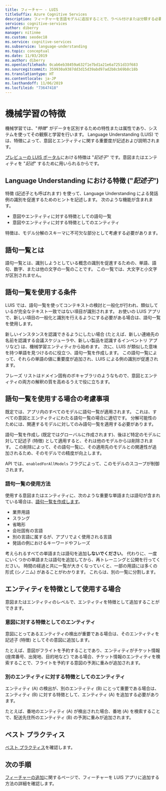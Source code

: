 ```yaml
---
title: フィーチャー - LUIS
titleSuffix: Azure Cognitive Services
description: フィーチャーを言語モデルに追加することで、ラベル付けまたは分類する必要がある入力を認識する方法についてのヒントが提供されます。
services: cognitive-services
author: diberry
manager: nitinme
ms.custom: seodec18
ms.service: cognitive-services
ms.subservice: language-understanding
ms.topic: conceptual
ms.date: 11/03/2019
ms.author: diberry
ms.openlocfilehash: 0cab6eb38459a632f1e7bd1a21e6a7251d33f683
ms.sourcegitcommit: 359930a9387dd3d15d39abd97ad2b8cb69b8c18b
ms.translationtype: HT
ms.contentlocale: ja-JP
ms.lasthandoff: 11/06/2019
ms.locfileid: "73647418"
---
```

# <a name="machine-learned-features"></a>機械学習の特徴 

機械学習では、"*特徴*" がデータを区別するための特性または属性であり、システムを使ってその観察と学習を行います。 Language Understanding (LUIS) では、特徴によって、意図とエンティティに関する重要度が記述および説明されます。

[プレビューの LUIS ポータル](https://preview.luis.ai)における特徴は "_記述子_" です。意図またはエンティティを "_記述_" するために用いられるからです。  

## <a name="features-_descriptors_-in-language-understanding"></a>Language Understanding における特徴 ("_記述子_")

特徴 (記述子とも呼ばれます) を使って、Language Understanding による発話例の識別を促進するためのヒントを記述します。 次のような機能が含まれます。 

* 意図やエンティティに対する特徴としての語句一覧
* 意図やエンティティに対する特徴としてのエンティティ

特徴は、モデル分解のスキーマに不可欠な部分として考慮する必要があります。 

## <a name="what-is-a-phrase-list"></a>語句一覧とは

語句一覧とは、識別しようとしている概念の識別を促進するための、単語、語句、数字、または他の文字の一覧のことです。 この一覧では、大文字と小文字が区別されません。 

## <a name="when-to-use-a-phrase-list"></a>語句一覧を使用する条件

LUIS では、語句一覧を使ってコンテキストの検討と一般化が行われ、類似しているが完全なテキスト一致ではない項目が識別されます。 お使いの LUIS アプリで、新しい項目の一般化と識別を行えるようにする必要がある場合は、語句一覧を使用します。 

新しいインスタンスを認識できるようにしたい場合 (たとえば、新しい連絡先の名前を認識する会議スケジューラや、新しい製品を認識するインベントリ アプリなど) は、機械学習エンティティから始めます。 次に、LUIS が類似した意味を持つ単語を見つけるのに役立つ、語句一覧を作成します。 この語句一覧によって、それらの単語の値に重要度が追加され、LUIS による例の識別が促進されます。 

フレーズ リストはドメイン固有のボキャブラリのようなもので、意図とエンティティの両方の解釈の質を高めるうえで役に立ちます。 

## <a name="considerations-when-using-a-phrase-list"></a>語句一覧を使用する場合の考慮事項

既定では、アプリ内のすべてのモデルに語句一覧が適用されます。 これは、すべての意図とエンティティにわたる語句一覧の場合に適切です。 分解可能性のためには、関連するモデルに対してのみ語句一覧を適用する必要があります。 

語句一覧を作成し (既定ではグローバルに作成されます)、後ほど特定のモデルに対して記述子 (特徴) として適用すると、それは他のモデルからは削除されます。 この削除によって、その語句一覧に、その適用先のモデルとの関連性が追加されるため、そのモデルでの精度が向上します。 

API では、`enabledForAllModels` フラグによって、このモデルのスコープが制御されます。 

<a name="how-to-use-phrase-lists"></a>

### <a name="how-to-use-a-phrase-list"></a>語句一覧の使用方法

使用する意図またはエンティティに、次のような重要な単語または語句が含まれている場合は、[語句一覧を作成します](luis-how-to-add-features.md)。

* 業界用語
* スラング
* 省略形
* 会社固有の言語
* 別の言語に属するが、アプリでよく使用される言語
* 発話の例におけるキーワードやフレーズ

考えられるすべての単語または語句を追加**しないでください**。 代わりに、一度にいくつかの単語または語句を追加してから、再トレーニングと公開を行ってください。 時間の経過と共に一覧が大きくなっていくと、一部の用語には多くの形式 (シノニム) があることがわかります。 これらは、別の一覧に分割します。 

<a name="phrase-lists-help-identify-simple-exchangeable-entities"></a>

## <a name="when-to-use-an-entity-as-a-feature"></a>エンティティを特徴として使用する場合 

意図またはエンティティのレベルで、エンティティを特徴として追加することができます。 

### <a name="entity-as-a-feature-to-an-intent"></a>意図に対する特徴としてのエンティティ

意図にとってあるエンティティの検出が重要である場合は、そのエンティティを記述子 (特徴) としてその意図に追加します。

たとえば、意図がフライトを予約することであり、エンティティがチケット情報 (座席番号、出発地、目的地など) である場合、チケット情報のエンティティを検索することで、フライトを予約する意図の予測に重みが追加されます。 

### <a name="entity-as-a-feature-to-another-entity"></a>別のエンティティに対する特徴としてのエンティティ

エンティティ (A) の検出が、別のエンティティ (B) にとって重要である場合は、エンティティ (B) に対する特徴として、エンティティ (A) を追加する必要があります。

たとえば、番地のエンティティ (A) が検出された場合、番地 (A) を検索することで、配送先住所のエンティティ (B) の予測に重みが追加されます。 

## <a name="best-practices"></a>ベスト プラクティス
[ベスト プラクティス](luis-concept-best-practices.md)を確認します。

## <a name="next-steps"></a>次の手順

[フィーチャーの追加](luis-how-to-add-features.md)に関するページで、フィーチャーを LUIS アプリに追加する方法の詳細を確認します。